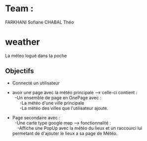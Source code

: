# Team :
FARKHANI Sofiane
CHABAL Théo

# weather

La méteo logué dans ta poche


## Objectifs

- Connecté un utilisateur   
- avoir une page avec la météo principale --> celle-ci contient :  
      -Un ensemble de page en OnePage avec :  
            -La météo d'une ville principale   
            -La météo des villes que l'utilisateur ajoute. 
      
- Page secondaire avec :   
      -Une carte type google map --> fonctionnalité :  
          -Affiche une PopUp avec la météo du lieux et un raccourci lui permetant de d'ajouter le lieux a sa page de Météo.  


